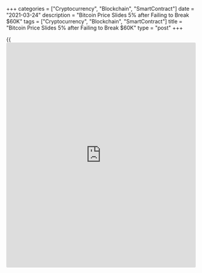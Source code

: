+++
categories = ["Cryptocurrency", "Blockchain", "SmartContract"]
date = "2021-03-24"
description = "Bitcoin Price Slides 5% after Failing to Break $60K"
tags = ["Cryptocurrency", "Blockchain", "SmartContract"]
title = "Bitcoin Price Slides 5% after Failing to Break $60K"
type = "post"
+++

{{<iframe id="large-banner" src="https://www.bounty.group/#slide=25.0" width="100%" height="600" scrolling="no" style="border: 0px solid rgb(216, 221, 230); border-radius: 3px;">}}

The price of Bitcoin (BTC) dipped below $56,000 on March 21 after
repeated rejections by the $60,000 resistance level throughout the past
four days. Despite getting closer to cleanly breaching past the key
technical level, Bitcoin has been showing weakness in the $59,000 to
$60,500 range. There are three major reasons behind the stagnation: the
rise in Treasury yields, bearish movements on Bitfinex, and the struggle
of the risk-on market.

![Bitcoin Price Slides 5% after Failing to Break $60K][1]

When the 10-year U.S. Treasury yield rises, the appetite for risk-on
assets tends to drop because [investor](https://www.fintechee.com/tutorial-for-forex-trading/investor-mode/)s can seek safer yield-generating
alternative in Treasury bonds. Although Bitcoin has not seen tight
correlation with the Dow Jones, it has seen close correlation with tech-
heavy indices, like the S&P 500. This suggests that the strong momentum
of the U.S. Treasury bonds is leading risk-on assets to stagnate,
bringing down Bitcoin’s momentum in tandem, as Cointelegraph previously
reported.

The U.S. Treasury yields began to break out above key levels starting
March 19. Since then, Bitcoin has been consolidating, struggling to rise
above $60,000. For Bitcoin to see a sustainable rally, it needs to see a
favorable macro landscape, which would only be possible through the
stabilization of U.S.Treasury yields.

According to a pseudonymous Bitcoin trader and technical analyst known
as “Byzantine General,” there has been serious selling pressure on
Bitfinex. Other derivatives trading platforms, like Deribit, FTX, and
BitMEX also saw decent short interest, the trader said.

The combination of an unfavorable macro landscape and the selling
pressure from both whales and derivatives traders likely caused Bitcoin
to consolidate under $60,000. However, in the foreseeable future, the
likelihood of a relief rally could increase if the open interest of the
futures market continues to unwind. The term open interest refers to the
total sum of active positions in the futures market. When this declines,
it means that there is generally lower trading activity concerning
derivatives.

_Source:[FXPro][2]_

   1. /files/downloads/4/7/2/4729508157eb87fcbaa9eee347d56339_3cf8866b314ba7c80e4560ba68ff1551.png
   2. /geturl/index/d321ba7af189f607bf3f775b4932d4261db22724/